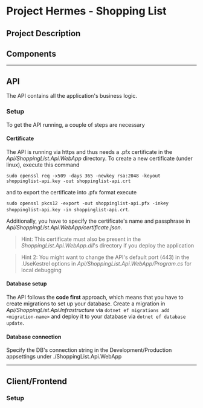 # Project Hermes - Shopping List
## Project Description

## Components

***

## API
The API contains all the application's business logic.

### Setup
To get the API running, a couple of steps are necessary

#### Certificate
The API is running via https and thus needs a .pfx certificate in the *Api/ShoppingList.Api.WebApp* directory.
To create a new certificate (under linux), execute this command

`sudo openssl req -x509 -days 365 -newkey rsa:2048 -keyout shoppinglist-api.key -out shoppinglist-api.crt`

and to export the certificate into .pfx format execute

`sudo openssl pkcs12 -export -out shoppinglist-api.pfx -inkey shoppinglist-api.key -in shoppinglist-api.crt`.

Additionally, you have to specify the certificate's name and passphrase in *Api/ShoppingList.Api.WebApp/certificate.json*.

> Hint: This certificate must also be present in the *ShoppingList.Api.WebApp.dll*'s directory if you deploy the application

> Hint 2: You might want to change the API's default port (443) in the .UseKestrel options in *Api/ShoppingList.Api.WebApp/Program.cs* for local debugging

#### Database setup
The API follows the **code first** approach, which means that you have to create migrations to set up your database.
Create a migration in *Api/ShoppingList.Api.Infrastructure* via `dotnet ef migrations add <migration-name>` 
and deploy it to your database via `dotnet ef database update`.

#### Database connection
Specify the DB's connection string in the Development/Production appsettings under ./ShoppingList.Api.WebApp

***

## Client/Frontend

### Setup